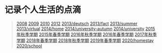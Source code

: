 # 记录个人生活的点滴

> [2008](2008/miscellaneous.md)
> [2009](2009/miscellaneous.md)
> [2010](2010/miscellaneous.md)
> [2012](2012/autumn_semester.md)
> [2013/deutsch](2013/deutsch.md)
> [2013/fact](2013/fact.md)
> [2013/summer](2013/summer.md)
> [2013/virtual](2013/virtual.md)
> [2014/home](2014/home.md)
> [2014/university-autumn](2014/university-autumn.md)
> [2014/university](2014/university.md)
> [2015年秋季学期](2015/autumn_semester.md)
> [2015年春季学期](2015/spring_semester.md)
> [2016年秋季学期](2016/autumn_semester.md)
> [2016年春季学期](2016/spring_semester.md)
> [2017年秋季学期](2017/autumn_semester.md)
> [2018年春季学期](2018/spring_semester.md)
> [2018年秋季学期](2018/autumn_semester.md)
> [2019年春季学期](2019/spring_semester.md)
> [2020/homestay](2020/homestay.md)
> [2020/school](2020/school.md)